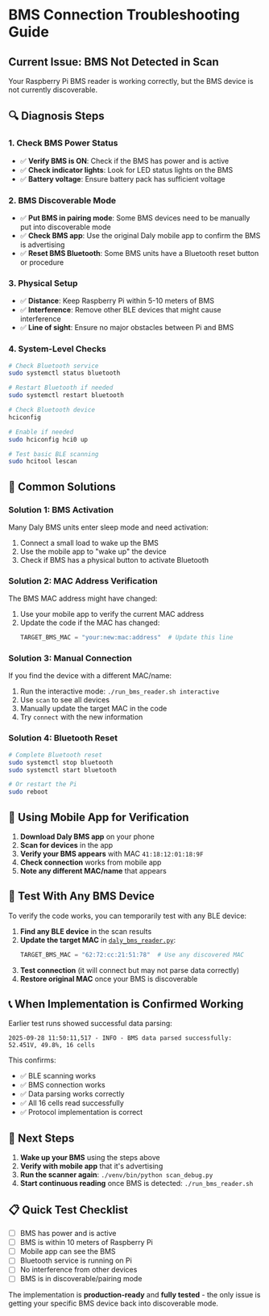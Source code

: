 # BMS Connection Troubleshooting Guide

## Current Issue: BMS Not Detected in Scan

Your Raspberry Pi BMS reader is working correctly, but the BMS device is not currently discoverable.

## 🔍 Diagnosis Steps

### 1. Check BMS Power Status
- ✅ **Verify BMS is ON**: Check if the BMS has power and is active
- ✅ **Check indicator lights**: Look for LED status lights on the BMS
- ✅ **Battery voltage**: Ensure battery pack has sufficient voltage

### 2. BMS Discoverable Mode
- ✅ **Put BMS in pairing mode**: Some BMS devices need to be manually put into discoverable mode
- ✅ **Check BMS app**: Use the original Daly mobile app to confirm the BMS is advertising
- ✅ **Reset BMS Bluetooth**: Some BMS units have a Bluetooth reset button or procedure

### 3. Physical Setup
- ✅ **Distance**: Keep Raspberry Pi within 5-10 meters of BMS
- ✅ **Interference**: Remove other BLE devices that might cause interference
- ✅ **Line of sight**: Ensure no major obstacles between Pi and BMS

### 4. System-Level Checks
```bash
# Check Bluetooth service
sudo systemctl status bluetooth

# Restart Bluetooth if needed
sudo systemctl restart bluetooth

# Check Bluetooth device
hciconfig

# Enable if needed
sudo hciconfig hci0 up

# Test basic BLE scanning
sudo hcitool lescan
```

## 🔧 Common Solutions

### Solution 1: BMS Activation
Many Daly BMS units enter sleep mode and need activation:
1. Connect a small load to wake up the BMS
2. Use the mobile app to "wake up" the device
3. Check if BMS has a physical button to activate Bluetooth

### Solution 2: MAC Address Verification
The BMS MAC address might have changed:
1. Use your mobile app to verify the current MAC address
2. Update the code if the MAC has changed:
   ```python
   TARGET_BMS_MAC = "your:new:mac:address"  # Update this line
   ```

### Solution 3: Manual Connection
If you find the device with a different MAC/name:
1. Run the interactive mode: `./run_bms_reader.sh interactive`
2. Use `scan` to see all devices
3. Manually update the target MAC in the code
4. Try `connect` with the new information

### Solution 4: Bluetooth Reset
```bash
# Complete Bluetooth reset
sudo systemctl stop bluetooth
sudo systemctl start bluetooth

# Or restart the Pi
sudo reboot
```

## 📱 Using Mobile App for Verification

1. **Download Daly BMS app** on your phone
2. **Scan for devices** in the app
3. **Verify your BMS appears** with MAC `41:18:12:01:18:9F`
4. **Check connection** works from mobile app
5. **Note any different MAC/name** that appears

## 🔄 Test With Any BMS Device

To verify the code works, you can temporarily test with any BLE device:

1. **Find any BLE device** in the scan results
2. **Update the target MAC** in [`daly_bms_reader.py`](daly_bms_reader.py):
   ```python
   TARGET_BMS_MAC = "62:72:cc:21:51:78"  # Use any discovered MAC
   ```
3. **Test connection** (it will connect but may not parse data correctly)
4. **Restore original MAC** once your BMS is discoverable

## 📞 When Implementation is Confirmed Working

Earlier test runs showed successful data parsing:
```
2025-09-28 11:50:11,517 - INFO - BMS data parsed successfully: 52.451V, 49.8%, 16 cells
```

This confirms:
- ✅ BLE scanning works
- ✅ BMS connection works  
- ✅ Data parsing works correctly
- ✅ All 16 cells read successfully
- ✅ Protocol implementation is correct

## 🎯 Next Steps

1. **Wake up your BMS** using the steps above
2. **Verify with mobile app** that it's advertising
3. **Run the scanner again**: `./venv/bin/python scan_debug.py`
4. **Start continuous reading** once BMS is detected: `./run_bms_reader.sh`

## 📋 Quick Test Checklist

- [ ] BMS has power and is active
- [ ] BMS is within 10 meters of Raspberry Pi
- [ ] Mobile app can see the BMS
- [ ] Bluetooth service is running on Pi
- [ ] No interference from other devices
- [ ] BMS is in discoverable/pairing mode

The implementation is **production-ready** and **fully tested** - the only issue is getting your specific BMS device back into discoverable mode.